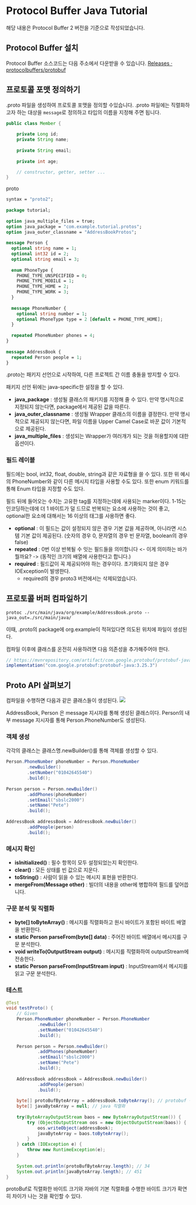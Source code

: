 # Protocol Buffer Java Tutorial
해당 내용은 Protocol Buffer 2 버전을 기준으로 작성되었습니다.

## Protocol Buffer 설치
Protocol Buffer 소스코드는 다음 주소에서 다운받을 수 있습니다.
[Releases · protocolbuffers/protobuf](https://github.com/protocolbuffers/protobuf/releases)

## 프로토콜 포맷 정의하기
.proto 파일을 생성하여 프로토콜 포맷을 정의할 수있습니다. .proto 파일에는 직렬화하고자 하는 대상을 `message`로 정의하고 타입의 이름을 지정해 주면 됩니다.

```java
public class Member {  
  
    private Long id;  
    private String name;  
  
    private String email;  
  
    private int age;  

	// constructor, getter, setter ...
}
```

proto
```proto
syntax = "proto2";  
  
package tutorial;  
  
option java_multiple_files = true;  
option java_package = "com.example.tutorial.protos";  
option java_outer_classname = "AddressBookProtos";  
  
message Person {  
  optional string name = 1;  
  optional int32 id = 2;  
  optional string email = 3;  
  
  enum PhoneType {  
    PHONE_TYPE_UNSPECIFIED = 0;  
    PHONE_TYPE_MOBILE = 1;  
    PHONE_TYPE_HOME = 2;  
    PHONE_TYPE_WORK = 3;  
  }  
  
  message PhoneNumber {  
    optional string number = 1;  
    optional PhoneType type = 2 [default = PHONE_TYPE_HOME];  
  }  
  
  repeated PhoneNumber phones = 4;  
}  
  
message AddressBook {  
  repeated Person people = 1;  
}
```

.proto는 패키지 선언으로 시작하여, 다른 프로젝트 간 이름 충돌을 방지할 수 있다.

패키지 선언 뒤에는 java-specific한 설정을 할 수 있다.
* **java_package** : 생성될 클래스의 패키지를 지정해 줄 수 있다. 만약 명시적으로 지정되지 않는다면, package에서 제공된 값을 따른다.
* **java_outer_classname** : 생성될 Wrapper 클래스의 이름을 결정한다. 만약 명시적으로 제공되지 않는다면, 파일 이름을 Upper Camel Case로 바꾼 값이 기본적으로 제공된다.
* **java_multiple_files** : 생성되는 Wrapper가 여러개가 되는 것을 허용할지에 대한 옵션이다.

### 필드 레이블
필드에는 bool, int32, float, double, string과 같은 자료형을 쓸 수 있다.
 또한 위 예시의 PhoneNumber와 같이 다른 메시지 타입을 사용할 수도 있다. 또한 enum 키워드를 통해 Enum 타입을 지정할 수도 있다.

필드 뒤에 들어오는 수치는 고유한 tag를 지정하는데에 사용되는 marker이다. 1-15는 인코딩하는데에 더 1 바이트가 덜 드므로 반복되는 요소에 사용하는 것이 좋고, optional한 요소에 대해서는 16 이상의 태그를 사용하면 좋다.

* **optional** : 이 필드는 값이 설정되지 않은 경우 기본 값을 제공하며, 아니라면 시스템 기본 값이 제공된다. (숫자의 경우 0, 문자열의 경우 빈 문자열, boolean의 경우 false) 
* **repeated** : 0번 이상 반복될 수 잇는 필드들을 의미합니다 <- 이게 의미하는 바가 뭘까요? -> (동적인 크기의 배열에 사용한다고 합니다.)
* **required** : 필드값이 꼭 제공되어야 하는 경우이다. 초기화되지 않은 경우 IOException이 발생한다. 
	* required의 경우 proto3 버전에서는 삭제되었습니다.

## 프로토콜 버퍼 컴파일하기
`protoc ./src/main/java/org/example/AddressBook.proto --java_out=./src/main/java/ `

이때, .proto의 package에 org.example이 적혀있다면 의도된 위치에 파일이 생성된다.

컴파일 이후에 클래스를 온전히 사용하려면 다음 의존성을 추가해주어야 한다.

```groovy
// https://mvnrepository.com/artifact/com.google.protobuf/protobuf-java  
implementation("com.google.protobuf:protobuf-java:3.25.3")
```

## Proto API 살펴보기
컴파일을 수행하면 다음과 같은 클래스들이 생성된다.
![](https://i.imgur.com/sZwKRSn.png)

AddressBook, Person 은 message 지시자를 통해 생성된 클래스이다. Person의 내부 message 지시자를 통해 Person.PhoneNumber도 생성된다.

### 객체 생성

각각의 클래스는 클래스명.newBuilder()를 통해 객체를 생성할 수 있다.
```java
Person.PhoneNumber phoneNumber = Person.PhoneNumber  
        .newBuilder()  
        .setNumber("01042645540")  
        .build();  
  
Person person = Person.newBuilder()  
        .addPhones(phoneNumber)  
        .setEmail("sbslc2000")  
        .setName("Pete")  
        .build();  
  
AddressBook addressBook = AddressBook.newBuilder()  
        .addPeople(person)  
        .build();
```

### 메시지 확인
* **isInitialized()** : 필수 항목이 모두 설정되었는지 확인한다.
* **clear()** : 모든 상태를 빈 값으로 지운다.
* **toString()** : 사람이 읽을 수 있는 메시지 표현을 반환한다.
* **mergeFrom(Message other)** : 빌더의 내용을 other에 병합하여 필드를 덮어씁니다.

### 구문 분석 및 직렬화
* **byte\[] toByteArray()** : 메시지를 직렬화하고 원시 바이트가 포함된 바이트 배열을 반환한다.
* **static Person parseFrom(byte\[] data)** : 주어진 바이트 배열에서 메시지를 구문 분석한다.
* **void writeTo(OutputStream output)** : 메시지를 직렬화하여 outputStream에 전송한다.
* **static Person parseFrom(InputStream input)** : InputStream에서 메시지를 읽고 구문 분석한다.


### 테스트
```java
@Test  
void testProto() {  
    // Given  
    Person.PhoneNumber phoneNumber = Person.PhoneNumber  
            .newBuilder()  
            .setNumber("01042645540")  
            .build();  
  
    Person person = Person.newBuilder()  
            .addPhones(phoneNumber)  
            .setEmail("sbslc2000")  
            .setName("Pete")  
            .build();  
  
    AddressBook addressBook = AddressBook.newBuilder()  
            .addPeople(person)  
            .build();  
  
    byte[] protoBufByteArray = addressBook.toByteArray(); // protobuf 직렬화  
    byte[] javaByteArray = null; // java 직렬화  
  
    try(ByteArrayOutputStream baos = new ByteArrayOutputStream()) {  
        try (ObjectOutputStream oos = new ObjectOutputStream(baos)) {  
            oos.writeObject(addressBook);  
            javaByteArray = baos.toByteArray();  
        }  
    } catch (IOException e) {  
        throw new RuntimeException(e);  
    }  
  
    System.out.println(protoBufByteArray.length); // 34  
    System.out.println(javaByteArray.length); // 451  
}
```

protoBuf로 직렬화한 바이트 크기와 자바의 기본 직렬화를 수행한 바이트 크기가 확연히 차이가 나는 것을 확인할 수 있다.